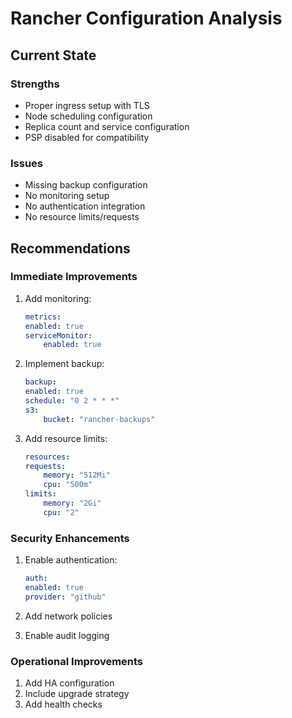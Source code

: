 # Rancher Configuration Analysis

## Current State

### Strengths
- Proper ingress setup with TLS
- Node scheduling configuration
- Replica count and service configuration
- PSP disabled for compatibility

### Issues
- Missing backup configuration
- No monitoring setup
- No authentication integration
- No resource limits/requests

## Recommendations

### Immediate Improvements
1. Add monitoring:
    ```yaml
    metrics:
    enabled: true
    serviceMonitor:
        enabled: true
    ```

2. Implement backup:
    ```yaml
    backup:
    enabled: true
    schedule: "0 2 * * *"
    s3:
        bucket: "rancher-backups"
    ```

3. Add resource limits:
    ```yaml
    resources:
    requests:
        memory: "512Mi"
        cpu: "500m"
    limits:
        memory: "2Gi"
        cpu: "2"
    ```

### Security Enhancements
1. Enable authentication:
    ```yaml
    auth:
    enabled: true
    provider: "github"
    ```

2. Add network policies
3. Enable audit logging

### Operational Improvements
1. Add HA configuration
2. Include upgrade strategy
3. Add health checks
